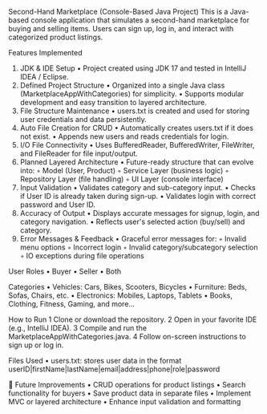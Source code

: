  Second-Hand Marketplace (Console-Based Java Project)
This is a Java-based console application that simulates a second-hand marketplace for buying and selling items. Users can sign up, log in, and interact with categorized product listings.

 Features Implemented
1. JDK & IDE Setup
	•	Project created using JDK 17 and tested in IntelliJ IDEA / Eclipse.
2. Defined Project Structure
	•	Organized into a single Java class (MarketplaceAppWithCategories) for simplicity.
	•	Supports modular development and easy transition to layered architecture.
3. File Structure Maintenance
	•	users.txt is created and used for storing user credentials and data persistently.
4. Auto File Creation for CRUD
	•	Automatically creates users.txt if it does not exist.
	•	Appends new users and reads credentials for login.
5. I/O File Connectivity
	•	Uses BufferedReader, BufferedWriter, FileWriter, and FileReader for file input/output.
6. Planned Layered Architecture
	•	Future-ready structure that can evolve into:
	◦	Model (User, Product)
	◦	Service Layer (business logic)
	◦	Repository Layer (file handling)
	◦	UI Layer (console interface)
7. Input Validation
	•	Validates category and sub-category input.
	•	Checks if User ID is already taken during sign-up.
	•	Validates login with correct password and User ID.
8. Accuracy of Output
	•	Displays accurate messages for signup, login, and category navigation.
	•	Reflects user's selected action (buy/sell) and category.
9. Error Messages & Feedback
	•	Graceful error messages for:
	◦	Invalid menu options
	◦	Incorrect login
	◦	Invalid category/subcategory selection
	◦	IO exceptions during file operations

 User Roles
	•	Buyer
	•	Seller
	•	Both

 Categories
	•	Vehicles: Cars, Bikes, Scooters, Bicycles
	•	Furniture: Beds, Sofas, Chairs, etc.
	•	Electronics: Mobiles, Laptops, Tablets
	•	Books, Clothing, Fitness, Gaming, and more...

 How to Run
	1	Clone or download the repository.
	2	Open in your favorite IDE (e.g., IntelliJ IDEA).
	3	Compile and run the MarketplaceAppWithCategories.java.
	4	Follow on-screen instructions to sign up or log in.

 Files Used
	•	users.txt: stores user data in the format userID|firstName|lastName|email|address|phone|role|password

🚀 Future Improvements
	•	CRUD operations for product listings
	•	Search functionality for buyers
	•	Save product data in separate files
	•	Implement MVC or layered architecture
	•	Enhance input validation and formatting
